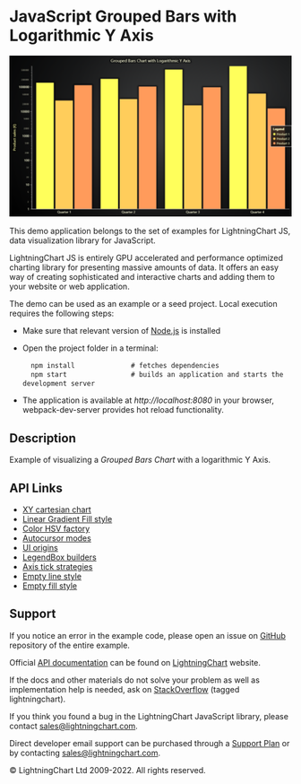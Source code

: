 # JavaScript Grouped Bars with Logarithmic Y Axis

![JavaScript Grouped Bars with Logarithmic Y Axis](logBars-darkGold.png)

This demo application belongs to the set of examples for LightningChart JS, data visualization library for JavaScript.

LightningChart JS is entirely GPU accelerated and performance optimized charting library for presenting massive amounts of data. It offers an easy way of creating sophisticated and interactive charts and adding them to your website or web application.

The demo can be used as an example or a seed project. Local execution requires the following steps:

-   Make sure that relevant version of [Node.js](https://nodejs.org/en/download/) is installed
-   Open the project folder in a terminal:

          npm install              # fetches dependencies
          npm start                # builds an application and starts the development server

-   The application is available at _http://localhost:8080_ in your browser, webpack-dev-server provides hot reload functionality.


## Description

Example of visualizing a _Grouped Bars Chart_ with a logarithmic Y Axis.


## API Links

* [XY cartesian chart]
* [Linear Gradient Fill style]
* [Color HSV factory]
* [Autocursor modes]
* [UI origins]
* [LegendBox builders]
* [Axis tick strategies]
* [Empty line style]
* [Empty fill style]


## Support

If you notice an error in the example code, please open an issue on [GitHub][0] repository of the entire example.

Official [API documentation][1] can be found on [LightningChart][2] website.

If the docs and other materials do not solve your problem as well as implementation help is needed, ask on [StackOverflow][3] (tagged lightningchart).

If you think you found a bug in the LightningChart JavaScript library, please contact sales@lightningchart.com.

Direct developer email support can be purchased through a [Support Plan][4] or by contacting sales@lightningchart.com.

[0]: https://github.com/Arction/
[1]: https://lightningchart.com/lightningchart-js-api-documentation/
[2]: https://lightningchart.com
[3]: https://stackoverflow.com/questions/tagged/lightningchart
[4]: https://lightningchart.com/support-services/

© LightningChart Ltd 2009-2022. All rights reserved.


[XY cartesian chart]: https://lightningchart.com/js-charts/api-documentation/v6.0.0/classes/ChartXY.html
[Linear Gradient Fill style]: https://lightningchart.com/js-charts/api-documentation/v6.0.0/classes/LinearGradientFill.html
[Color HSV factory]: https://lightningchart.com/js-charts/api-documentation/v6.0.0/functions/ColorHSV.html
[Autocursor modes]: https://lightningchart.com/js-charts/api-documentation/v6.0.0/enums/AutoCursorModes.html
[UI origins]: https://lightningchart.com/js-charts/api-documentation/v6.0.0/variables/UIOrigins.html
[LegendBox builders]: https://lightningchart.com/js-charts/api-documentation/v6.0.0/variables/LegendBoxBuilders.html
[Axis tick strategies]: https://lightningchart.com/js-charts/api-documentation/v6.0.0/variables/AxisTickStrategies.html
[Empty line style]: https://lightningchart.com/js-charts/api-documentation/v6.0.0/variables/emptyLine.html
[Empty fill style]: https://lightningchart.com/js-charts/api-documentation/v6.0.0/variables/emptyFill-1.html

